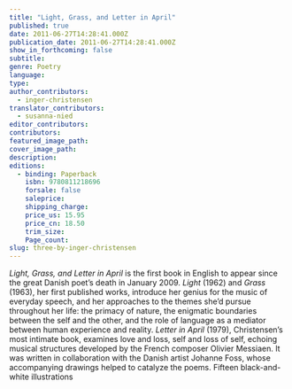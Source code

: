 ```yaml
---
title: "Light, Grass, and Letter in April"
published: true
date: 2011-06-27T14:28:41.000Z
publication_date: 2011-06-27T14:28:41.000Z
show_in_forthcoming: false
subtitle:
genre: Poetry
language:
type:
author_contributors:
  - inger-christensen
translator_contributors:
  - susanna-nied
editor_contributors:
contributors:
featured_image_path:
cover_image_path:
description:
editions:
  - binding: Paperback
    isbn: 9780811218696
    forsale: false
    saleprice:
    shipping_charge:
    price_us: 15.95
    price_cn: 18.50
    trim_size:
    Page_count:
slug: three-by-inger-christensen
---
```


_Light, Grass, and Letter in April_ is the first book in English to appear since the great Danish poet’s death in January 2009. _Light_ (1962) and _Grass_ (1963), her first published works, introduce her genius for the music of everyday speech, and her approaches to the themes she’d pursue throughout her life: the primacy of nature, the enigmatic boundaries between the self and the other, and the role of language as a mediator between human experience and reality. _Letter in April_ (1979), Christensen’s most intimate book, examines love and loss, self and loss of self, echoing musical structures developed by the French composer Olivier Messiaen. It was written in collaboration with the Danish artist Johanne Foss, whose accompanying drawings helped to catalyze the poems. Fifteen black-and-white illustrations

